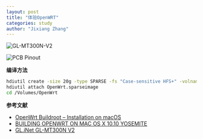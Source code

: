 ```yaml
---
layout: post
title: "体验OpenWRT"
categories: study
author: "Jixiang Zhang"
---
```


![GL-MT300N-V2](https://tvax1.sinaimg.cn/large/d494c514ly1gawfkic6ebj20vo0csmzq.jpg)

![PCB Pinout](https://tva4.sinaimg.cn/large/d494c514ly1gawfl7g2f0j22231ipdow.jpg)

**编译方法**

```bash
hdiutil create -size 20g -type SPARSE -fs "Case-sensitive HFS+" -volname OpenWrt OpenWrt.sparseimage
hdiutil attach OpenWrt.sparseimage
cd /Volumes/OpenWrt
```

**参考文献**

- [OpenWrt Buildroot – Installation on macOS](https://openwrt.org/docs/guide-developer/buildroot.exigence.macosx)
- [BUILDING OPENWRT ON MAC OS X 10.10 YOSEMITE](https://mehmetalierturk.com/2014/11/02/building-openwrt-on-mac-os-x-10-10-yosemite/)
- [GL.iNet GL-MT300N V2](https://openwrt.org/toh/gl.inet/gl.inet_gl-mt300n_v2)
